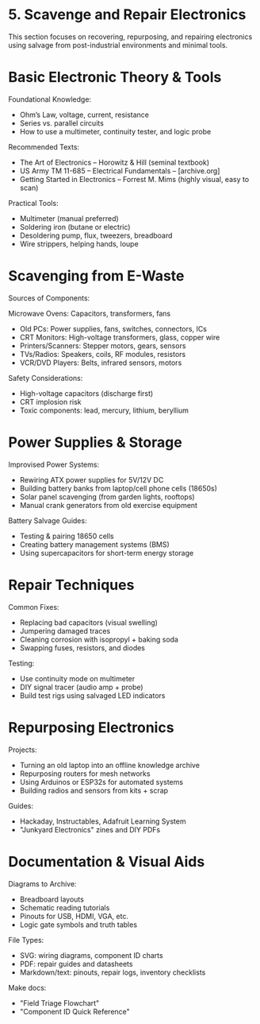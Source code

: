 # 5. Scavenge and Repair Electronics

This section focuses on recovering, repurposing, and repairing electronics using salvage from post-industrial environments and minimal tools.

# Basic Electronic Theory & Tools

Foundational Knowledge:
* Ohm’s Law, voltage, current, resistance
* Series vs. parallel circuits
* How to use a multimeter, continuity tester, and logic probe

Recommended Texts:
* The Art of Electronics – Horowitz & Hill (seminal textbook)
* US Army TM 11-685 – Electrical Fundamentals – [archive.org]
* Getting Started in Electronics – Forrest M. Mims (highly visual, easy to scan)

Practical Tools:
* Multimeter (manual preferred)
* Soldering iron (butane or electric)
* Desoldering pump, flux, tweezers, breadboard
* Wire strippers, helping hands, loupe

# Scavenging from E-Waste

Sources of Components:

Microwave Ovens: Capacitors, transformers, fans
* Old PCs: Power supplies, fans, switches, connectors, ICs
* CRT Monitors: High-voltage transformers, glass, copper wire
* Printers/Scanners: Stepper motors, gears, sensors
* TVs/Radios: Speakers, coils, RF modules, resistors
* VCR/DVD Players: Belts, infrared sensors, motors

Safety Considerations:
* High-voltage capacitors (discharge first)
* CRT implosion risk
* Toxic components: lead, mercury, lithium, beryllium

# Power Supplies & Storage

Improvised Power Systems:
* Rewiring ATX power supplies for 5V/12V DC
* Building battery banks from laptop/cell phone cells (18650s)
* Solar panel scavenging (from garden lights, rooftops)
* Manual crank generators from old exercise equipment

Battery Salvage Guides:
* Testing & pairing 18650 cells
* Creating battery management systems (BMS)
* Using supercapacitors for short-term energy storage

# Repair Techniques

Common Fixes:
* Replacing bad capacitors (visual swelling)
* Jumpering damaged traces
* Cleaning corrosion with isopropyl + baking soda
* Swapping fuses, resistors, and diodes

Testing:
* Use continuity mode on multimeter
* DIY signal tracer (audio amp + probe)
* Build test rigs using salvaged LED indicators

# Repurposing Electronics

Projects:
* Turning an old laptop into an offline knowledge archive
* Repurposing routers for mesh networks
* Using Arduinos or ESP32s for automated systems
* Building radios and sensors from kits + scrap

Guides:
* Hackaday, Instructables, Adafruit Learning System
* "Junkyard Electronics" zines and DIY PDFs

# Documentation & Visual Aids

Diagrams to Archive:
* Breadboard layouts
* Schematic reading tutorials
* Pinouts for USB, HDMI, VGA, etc.
* Logic gate symbols and truth tables

File Types:
* SVG: wiring diagrams, component ID charts
* PDF: repair guides and datasheets
* Markdown/text: pinouts, repair logs, inventory checklists

Make docs:
* "Field Triage Flowchart"
* "Component ID Quick Reference"

